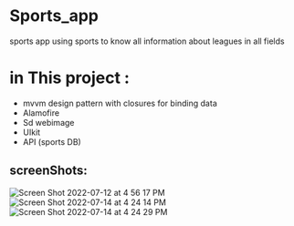 # Sports_app
sports app using sports to know all information about leagues in all fields 


# in This project : 
- mvvm design pattern with closures for binding data 
- Alamofire 
- Sd webimage 
- UIkit 
- API (sports DB)

## screenShots: 
![Screen Shot 2022-07-12 at 4 56 17 PM](https://user-images.githubusercontent.com/31698280/179005752-96d61058-b2bb-46c4-835b-12303633d44b.png)
![Screen Shot 2022-07-14 at 4 24 14 PM](https://user-images.githubusercontent.com/31698280/179005763-7126704d-ac43-4311-a108-24d14a604fcd.png)
![Screen Shot 2022-07-14 at 4 24 29 PM](https://user-images.githubusercontent.com/31698280/179005783-228ee953-7eac-450f-83db-1b24c59b6dd8.png)
